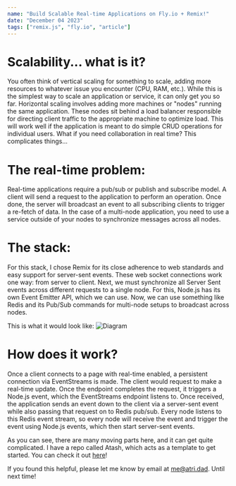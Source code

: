 ```yaml
---
name: "Build Scalable Real-time Applications on Fly.io + Remix!"
date: "December 04 2023"
tags: ["remix.js", "fly.io", "article"]
---
```


# Scalability... what is it?

You often think of vertical scaling for something to scale, adding more resources to whatever issue you encounter (CPU, RAM, etc.). While this is the simplest way to scale an application or service, it can only get you so far. Horizontal scaling involves adding more machines or "nodes" running the same application. These nodes sit behind a load balancer responsible for directing client traffic to the appropriate machine to optimize load. This will work well if the application is meant to do simple CRUD operations for individual users. What if you need collaboration in real time? This complicates things...

# The real-time problem:

Real-time applications require a pub/sub or publish and subscribe model. A client will send a request to the application to perform an operation. Once done, the server will broadcast an event to all subscribing clients to trigger a re-fetch of data. In the case of a multi-node application, you need to use a service outside of your nodes to synchronize messages across all nodes.

# The stack:

For this stack, I chose Remix for its close adherence to web standards and easy support for server-sent events. These web socket connections work one way: from server to client. Next, we must synchronize all Server Sent events across different requests to a single node. For this, Node.js has its own Event Emitter API, which we can use. Now, we can use something like Redis and its Pub/Sub commands for multi-node setups to broadcast across nodes.

This is what it would look like:
![Diagram](https://atridad.s3.amazonaws.com/articles/scalability.png)

# How does it work?

Once a client connects to a page with real-time enabled, a persistent connection via EventStreams is made. The client would request to make a real-time update. Once the endpoint completes the request, it triggers a Node.js event, which the EventStreams endpoint listens to. Once received, the application sends an event down to the client via a server-sent event while also passing that request on to Redis pub/sub. Every node listens to this Redis event stream, so every node will receive the event and trigger the event using Node.js events, which then start server-sent events.

As you can see, there are many moving parts here, and it can get quite complicated. I have a repo called Atash, which acts as a template to get started. You can check it out [here](https://atash.atri.dad)!

If you found this helpful, please let me know by email at [me@atri.dad](mailto:me@atri.dad). Until next time!
